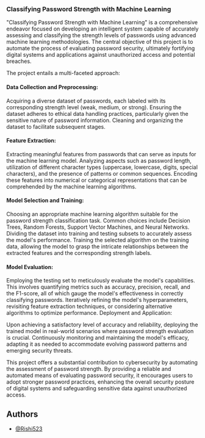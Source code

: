 ### Classifying Password Strength with Machine Learning


"Classifying Password Strength with Machine Learning" is a comprehensive endeavor focused on developing an intelligent system capable of accurately assessing and classifying the strength levels of passwords using advanced machine learning methodologies. The central objective of this project is to automate the process of evaluating password security, ultimately fortifying digital systems and applications against unauthorized access and potential breaches.

The project entails a multi-faceted approach:

#### Data Collection and Preprocessing:

Acquiring a diverse dataset of passwords, each labeled with its corresponding strength level (weak, medium, or strong).
Ensuring the dataset adheres to ethical data handling practices, particularly given the sensitive nature of password information.
Cleaning and organizing the dataset to facilitate subsequent stages.

#### Feature Extraction:

Extracting meaningful features from passwords that can serve as inputs for the machine learning model.
Analyzing aspects such as password length, utilization of different character types (uppercase, lowercase, digits, special characters), and the presence of patterns or common sequences.
Encoding these features into numerical or categorical representations that can be comprehended by the machine learning algorithms.

#### Model Selection and Training:

Choosing an appropriate machine learning algorithm suitable for the password strength classification task. Common choices include Decision Trees, Random Forests, Support Vector Machines, and Neural Networks.
Dividing the dataset into training and testing subsets to accurately assess the model's performance.
Training the selected algorithm on the training data, allowing the model to grasp the intricate relationships between the extracted features and the corresponding strength labels.

#### Model Evaluation:

Employing the testing set to meticulously evaluate the model's capabilities. This involves quantifying metrics such as accuracy, precision, recall, and the F1-score, all of which gauge the model's effectiveness in correctly classifying passwords.
Iteratively refining the model's hyperparameters, revisiting feature extraction techniques, or considering alternative algorithms to optimize performance.
Deployment and Application:

Upon achieving a satisfactory level of accuracy and reliability, deploying the trained model in real-world scenarios where password strength evaluation is crucial.
Continuously monitoring and maintaining the model's efficacy, adapting it as needed to accommodate evolving password patterns and emerging security threats.

This project offers a substantial contribution to cybersecurity by automating the assessment of password strength. By providing a reliable and automated means of evaluating password security, it encourages users to adopt stronger password practices, enhancing the overall security posture of digital systems and safeguarding sensitive data against unauthorized access.






## Authors

- [@Rishi523](https://www.github.com/Rishi523)

